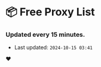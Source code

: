 # :package: Free Proxy List
### Updated every 15 minutes.

- Last updated: `2024-10-15 03:41`

:heart:
